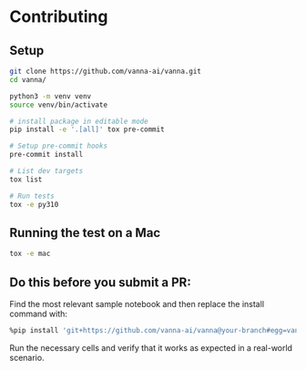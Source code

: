 # Contributing

## Setup
```bash
git clone https://github.com/vanna-ai/vanna.git
cd vanna/

python3 -m venv venv
source venv/bin/activate

# install package in editable mode
pip install -e '.[all]' tox pre-commit

# Setup pre-commit hooks
pre-commit install

# List dev targets
tox list

# Run tests
tox -e py310
```

## Running the test on a Mac
```bash
tox -e mac
```

## Do this before you submit a PR:

Find the most relevant sample notebook and then replace the install command with:

```bash
%pip install 'git+https://github.com/vanna-ai/vanna@your-branch#egg=vanna[chromadb,snowflake,openai]'
```

Run the necessary cells and verify that it works as expected in a real-world scenario.
